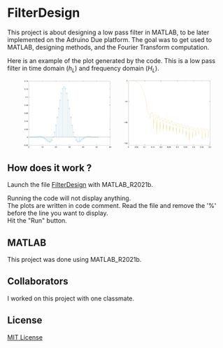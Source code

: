# FilterDesign
This project is about designing a low pass filter in MATLAB, to be later implemented on the Adruino Due platform.
The goal was to get used to MATLAB, designing methods, and the Fourier Transform computation.

Here is an example of the plot generated by the code. This is a low pass filter in time domain ($h_L$) and frequency domain ($H_L$).

<p align="center">
  <img src="img/task1-hL.png" width=40% height=40%>
  &nbsp; &nbsp; &nbsp;
  <img src="img/task1-FhL.png" width=40% height=40%>
</p>

## How does it work ?
Launch the file [FilterDesign](FilterDesign.m) with MATLAB_R2021b.

Running the code will not display anything.<br/>
The plots are written in code comment. Read the file and remove the '%' before the line you want to display.<br/>
Hit the "Run" button.

## MATLAB
This project was done using MATLAB_R2021b.

## Collaborators
I worked on this project with one classmate.

## License
[MIT License](LICENSE)
